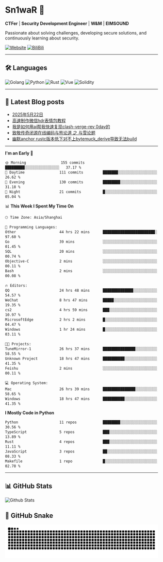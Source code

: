 # Sn1waR 👋

**CTFer** | **Security Development Engineer** | **W&M** | **EIMSOUND**

Passionate about solving challenges, developing secure solutions, and continuously learning about security.

[![Website](https://img.shields.io/website?url=https%3A%2F%2Fwww.snowywar.top)](https://www.snowywar.top) 
[![BiliBili](https://img.shields.io/badge/BiliBili-哔哩哔哩-00A1D6?style=flat&logo=bilibili&logoColor=white)](https://space.bilibili.com/8389161)  

---

## 🛠️ Languages
![Golang](https://img.shields.io/badge/-Golang-00ADD8?style=flat&logo=go&logoColor=white)
![Python](https://img.shields.io/badge/-Python-3776AB?style=flat&logo=python&logoColor=white)
![Rust](https://img.shields.io/badge/-Rust-000000?style=flat&logo=rust&logoColor=white)
![Vue](https://img.shields.io/badge/-Vue.js-4FC08D?style=flat&logo=vue.js&logoColor=white)
![Solidity](https://img.shields.io/badge/-Solidity-363636?style=flat&logo=solidity&logoColor=white)

---
## 📖 Latest Blog posts
<!-- BLOG-POST-LIST:START -->
- [2025年5月22日](https://www.snowywar.top/4616.html)
- [高速制作微信hdr表情包教程](https://www.snowywar.top/4612.html)
- [我是如何用ai帮我快速复现clash-verge-rev 0day的](https://www.snowywar.top/4595.html)
- [致敬传奇闭源在线编码与熊论道 之 与雪论题](https://www.snowywar.top/4590.html)
- [幽默anchor rustc版本低下对不上bytemuck_derive导致无法build](https://www.snowywar.top/4587.html)
<!-- BLOG-POST-LIST:END -->
---
<!--START_SECTION:waka-->
**I'm an Early 🐤** 

```text
🌞 Morning                155 commits         █████████░░░░░░░░░░░░░░░░   37.17 % 
🌆 Daytime                111 commits         ███████░░░░░░░░░░░░░░░░░░   26.62 % 
🌃 Evening                130 commits         ████████░░░░░░░░░░░░░░░░░   31.18 % 
🌙 Night                  21 commits          █░░░░░░░░░░░░░░░░░░░░░░░░   05.04 % 
```


📊 **This Week I Spent My Time On** 

```text
🕑︎ Time Zone: Asia/Shanghai

💬 Programming Languages: 
Other                    44 hrs 22 mins      ████████████████████████░   97.60 % 
Go                       39 mins             ░░░░░░░░░░░░░░░░░░░░░░░░░   01.45 % 
SQL                      20 mins             ░░░░░░░░░░░░░░░░░░░░░░░░░   00.74 % 
Objective-C              2 mins              ░░░░░░░░░░░░░░░░░░░░░░░░░   00.11 % 
Bash                     2 mins              ░░░░░░░░░░░░░░░░░░░░░░░░░   00.08 % 

🔥 Editors: 
QQ                       24 hrs 48 mins      ██████████████░░░░░░░░░░░   54.57 % 
WeChat                   8 hrs 47 mins       █████░░░░░░░░░░░░░░░░░░░░   19.35 % 
cs2                      4 hrs 59 mins       ███░░░░░░░░░░░░░░░░░░░░░░   10.97 % 
MicrosoftEdge            2 hrs 2 mins        █░░░░░░░░░░░░░░░░░░░░░░░░   04.47 % 
Windows                  1 hr 24 mins        █░░░░░░░░░░░░░░░░░░░░░░░░   03.11 % 

🐱‍💻 Projects: 
TuneMirror-1             26 hrs 37 mins      ███████████████░░░░░░░░░░   58.55 % 
Unknown Project          18 hrs 47 mins      ██████████░░░░░░░░░░░░░░░   41.35 % 
Feishu                   2 mins              ░░░░░░░░░░░░░░░░░░░░░░░░░   00.11 % 

💻 Operating System: 
Mac                      26 hrs 39 mins      ███████████████░░░░░░░░░░   58.65 % 
Windows                  18 hrs 47 mins      ██████████░░░░░░░░░░░░░░░   41.35 % 
```

**I Mostly Code in Python** 

```text
Python                   11 repos            ████████░░░░░░░░░░░░░░░░░   30.56 % 
TypeScript               5 repos             ███░░░░░░░░░░░░░░░░░░░░░░   13.89 % 
Rust                     4 repos             ███░░░░░░░░░░░░░░░░░░░░░░   11.11 % 
JavaScript               3 repos             ██░░░░░░░░░░░░░░░░░░░░░░░   08.33 % 
Makefile                 1 repo              █░░░░░░░░░░░░░░░░░░░░░░░░   02.78 % 
```




<!--END_SECTION:waka-->
---

## 📊 GitHub Stats
![Github Stats](https://github-readme-stats.vercel.app/api?username=jiayuqi7813&show_icons=true&theme=radical)

## 🐍 GitHub Snake
<picture>
  <source media="(prefers-color-scheme: dark)" srcset="https://raw.githubusercontent.com/jiayuqi7813/jiayuqi7813/output/github-contribution-grid-snake-dark.svg">
  <source media="(prefers-color-scheme: light)" srcset="https://raw.githubusercontent.com/jiayuqi7813/jiayuqi7813/output/github-contribution-grid-snake.svg">
  <img alt="github contribution grid snake animation" src="https://raw.githubusercontent.com/jiayuqi7813/jiayuqi7813/output/github-contribution-grid-snake.svg">
</picture>

